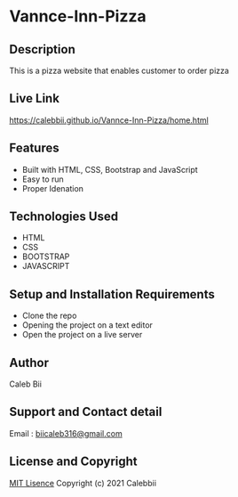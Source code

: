 # Vannce-Inn-Pizza

## Description
This is a pizza website that enables customer to order pizza
## Live Link
https://calebbii.github.io/Vannce-Inn-Pizza/home.html

## Features
* Built with HTML, CSS, Bootstrap and JavaScript
* Easy to run
* Proper Idenation

## Technologies Used
* HTML
* CSS
* BOOTSTRAP
* JAVASCRIPT

## Setup and Installation Requirements
* Clone the repo
* Opening the project on a text editor
* Open the project on a live server

## Author
Caleb Bii

## Support and Contact detail
Email : biicaleb316@gmail.com

## License and Copyright
[MIT Lisence]() Copyright (c) 2021 Calebbii

